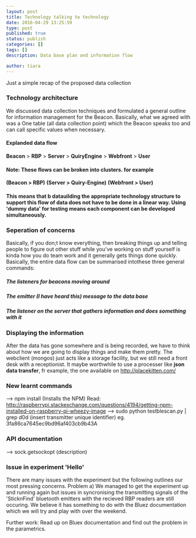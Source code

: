 ```yaml
---
layout: post
title: Technology talking to technology
date: 2016-04-29 13:25:59
type: post
published: true
status: publish
categories: []
tags: []
description: Data base plan and information flow

author: tiara
---
```


Just a simple recap of the proposed data collection

### Technology architecture 

We discussed data collection techniques and formulated a general outline for information management for the Beacon. Basically, what we agreed with was a One table (all data collection point) which the Beacon speaks too and can call specific values when necessary. 

#### Explanded data flow
**Beacon** > **RBP** > **Server** > **QuiryEngine** > **Webfront** > **User** 

#### Note: These flows can be broken into clusters. for example

**(Beacon > RBP)**
**(Server > Quiry-Engine)** 
**(Webfront > User)**

#### This means that b datauilding the appropriate technology structure to support this flow of data does not have to be done in a linear way. Using 'dummy data' for testing means each component can be developed simultaneously.

### Seperation of concerns 

Basically, if you don;t know everything, then breaking things up and telling people to figure out other stuff while you've working on stuff yourself is kinda how you do team work and it generally gets things done quickly. Basically, the entire data flow can be summarised intothese three general commands:

##### The listeners for beacons moving around
##### The emitter (I have heard this) message to the data base
##### The listener on the server that gathers information and does something with it

### Displaying the information

After the data has gone somewhere and is being recorded, we have to think about how we are going to display things and make them pretty. The webclient (mongos) just acts like a storage facility, but we still need a front desk with a receptionist. It maybe worthwhile to use a processer like **json data transfer**, fr example, the one available on http://placekitten.com/  

### New learnt commands 

--> npm install (Installs the NPM) Read: http://raspberrypi.stackexchange.com/questions/4194/getting-npm-installed-on-raspberry-pi-wheezy-image
--> sudo python testblescan.py | grep d0d (insert transmitter unique identifier) eg. 3fa86ca7645ec9bd96af403cb9b43A 
 
### API documentation
--> sock.getsockopt (description) 

### Issue in experiment 'Hello' 

There are many issues with the experiment but the following outlines our most pressing concerns. 
Problem a)
We managed to get the experiment up and running again but issues in syncronising the transmitting signals of the 'SticknFind' bluetooth emitters with the recieved RBP readers are still occuring. 
We believe it has something to do with the Bluez documentation which we will try and play with over the weekend. 

Further work: Read up on Bluex documentation and find out the problem in the parametrics. 

